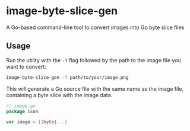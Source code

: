 # image-byte-slice-gen

A Go-based command-line tool to convert images into Go byte slice files

## Usage

Run the utility with the `-f` flag followed by the path to the image file you want to convert:

```sh
image-byte-slice-gen -f path/to/your/image.png
```

This will generate a Go source file with the same name as the image file, containing a byte slice with the image data.

```go
// image.go
package icon

var image = []byte{...}
```

